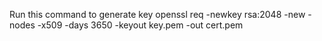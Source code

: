 Run this command to generate key
openssl req -newkey rsa:2048 -new -nodes -x509 -days 3650 -keyout key.pem -out cert.pem